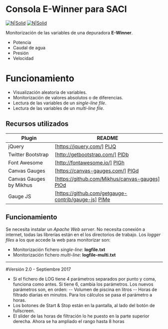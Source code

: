 ﻿# Consola E-Winner para SACI

[![N|Solid](http://www.creasites.net/wp-content/uploads/2015/02/creasites_logo.png)](http://www.creasites.net/)
[![N|Solid](http://www.develmap.com/img/logografia.png)](http://www.develmap.com/)

Monitorización de las variables de una depuradora **E-Winner**.

  - Potencia
  - Caudal de agua
  - Presión
  - Velocidad

# Funcionamiento

  - Visualización aleatoria de variables.
  - Monitorización de valores absolutos o de diferencias.
  - Lectura de las variables de un *single-line file*.
  - Lectura de las variables de un *multi-line file*.

## Recursos utilizados

| Plugin | README |
| ------ | ------ |
| jQuery | [https://jquery.com/] [PlJQ] |
| Twitter Bootstrap | [http://getbootstrap.com/] [PlDb] |
| Font Awesome | [http://fontawesome.io/] [PlGh] |
| Canvas Gauges | [https://canvas-gauges.com/] [PlGd] |
| Canvas Gauges by Mikhus | [https://github.com/Mikhus/canvas-gauges] [PlOd] |
| Gauge JS | [https://github.com/getgauge-contrib/gauge-js] [PlMe] |

## Funcionamiento
Se necesita instalar un *Apache Web server*. No necesita conexión a internet, todas las librerías están en el los directorios de trabajo. Los *logger files* a los que accede la web para monitorizar son:
- Monitorización fichero *single-line*: **logfile.txt**
- Monitorización fichero *multi-line*: **logfile-multi.txt**

[//]: # (These are reference links used in the body of this note and get stripped out when the markdown processor does its job. There is no need to format nicely because it shouldn't be seen. Thanks SO - http://stackoverflow.com/questions/4823468/store-comments-in-markdown-syntax)


   [PlDb]: <http://getbootstrap.com/>
   [PlJQ]: <https://jquery.com/>
   [PlGh]: <http://fontawesome.io/>
   [PlGd]: <https://canvas-gauges.com/>
   [PlOd]: <https://github.com/Mikhus/canvas-gauges>
   [PlMe]: <https://github.com/getgauge-contrib/gauge-js>

---

#Versión 2.0 - Septiembre 2017

* Si el fichero de LOG tiene 4 parámetros separados por punto y coma, funciona como antes. Si tiene 6, cambia los parámetros. Los nuevos parámetros son, en orden:
-- Volumen de piscina en litros
-- Horas de filtrado diarias en minutos. Para los cálculos se pasa el parámetro a horas.
* Los botones de Start & Stop están en la pantalla, al lado del botón de fullscreen.
* El slider de las horas de filtración lo he puesto en la parte superior derecha. Ahora se ha ampliado el rango hasta 8 horas